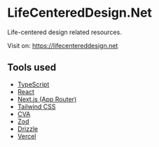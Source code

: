 # LifeCenteredDesign.Net

Life-centered design related resources.

Visit on: https://lifecentereddesign.net

## Tools used

- [TypeScript](https://www.typescriptlang.org/)
- [React](https://reactjs.org/)
- [Next.js (App Router)](https://nextjs.org/)
- [Tailwind CSS](https://tailwindcss.com/)
- [CVA](https://cva.style/docs)
- [Zod](https://github.com/colinhacks/zod)
- [Drizzle](https://orm.drizzle.team/)
- [Vercel](https://vercel.com/)
